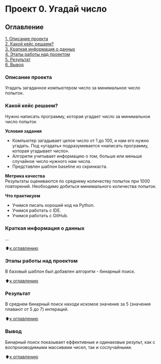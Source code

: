 # Проект 0. Угадай число

## Оглавление
[1. Описание проекта](README.md#Описание-проекта)  
[2. Какой кейс решаем?](README.md#Какой-кейс-решаем)  
[3. Краткая информация о данных](README.md#Краткая-информация-о-данных)  
[4. Этапы работы над проектом](README.md#Этапы-работы-над-проектом)  
[5. Результат](README.md#Результат)  
[6. Вывод](README.md#Вывод) 


### Описание проекта
Угадать загаданное компьютером число за минимальное число попыток.


### Какой кейс решаем?
Нужно написать программу, которая угадает число за минимальное число попыток

**Условия задания**
- Компьютер загадывает целое число от 1 до 100, и нам его нужно угадать. Под «угадать» подразумевается «написать программу, которая угадывает число».
- Алгоритм учитывает информацию о том, больше или меньше случайное число нужного нам числа.
- Представлен шаблон baseline из скринкаста.

**Метрика качества**  
Результаты оцениваются по среднему количеству попыток при 1000 повторений. Необходимо добиться минимального количества попыток.

**Что практикуем**
* Учимся писать хороший код на Python.
* Учимся работать с IDE.
* Учимся работать с GitHub.


### Краткая информация о данных

...

:arrow_up:[к оглавлению](README.md#Оглавление)


### Этапы работы над проектом

В базовый шаблон был добавлен алгоритм - бинарный поиск.

:arrow_up:[к оглавлению](README.md#Оглавление)


### Результат

В среднем бинарный поиск находи искомое значение за 5 (значения плавают от 5 до 7) интераций.

:arrow_up:[к оглавлению](README.md#Оглавление)


### Вывод

Бинарный поиск показывает еффективные и одинаковые результ, как с воспроизводимыми массивами чисел, так и сослучайными.

:arrow_up:[к оглавлению](README.md#Оглавление)